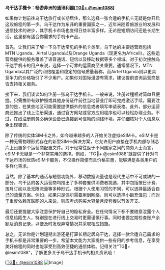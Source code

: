 **乌干达手機卡：畅游非洲的通讯利器[[TG💪+ @esim1088](https://t.me/s/esim1088)]**

如果你计划前往乌干达旅行或长期居住，那么选择一张合适的手机卡无疑是你开启这段旅程的第一步。乌干达作为东非的重要国家之一，近年来随着旅游业的发展和通信技术的进步，其手机卡市场也变得日益丰富多样。无论是短期访问还是长期生活，这里都有适合你需求的手机卡产品。

首先，让我们来了解一下乌干达常见的手机卡类型。乌干达的主要运营商包括MTN Uganda、Airtel Uganda以及Orange Uganda（现更名为Africell）。这些运营商提供的服务覆盖了语音通话、短信以及移动数据等多个领域。对于初次接触乌干达手机卡的用户来说，选择一个可靠的运营商至关重要。通常情况下，MTN Uganda以其广泛的网络覆盖和稳定的信号质量著称，而Airtel Uganda则以更具竞争力的价格吸引了不少用户。如果你对国际漫游有需求，建议提前咨询运营商是否支持相关服务。

接下来，我们谈谈如何注册一张乌干达手机卡。一般来说，注册过程相对简单且便捷。只需携带有效护照或其他身份证件前往当地营业厅即可完成激活手续。需要注意的是，在某些地区可能需要提供额外的信息或者填写申请表格。此外，部分运营商还推出了线上注册渠道，通过官方网站或官方应用程序也可以轻松办理业务。不过，在线注册前务必确保设备已连接到可信赖的网络环境，并仔细核对个人信息以免出现错误。

除了传统的实体SIM卡之外，如今越来越多的人开始关注虚拟eSIM卡。eSIM卡是一种无需物理形式存在的新型SIM卡解决方案，它允许用户直接在手机内部存储芯片上设置多个运营商配置文件。对于经常往返于不同国家之间的商务人士而言，eSIM卡无疑是一个非常实用的选择。例如，“TG💪+ @esim1088”就提供了针对乌干达市场的优质eSIM卡服务，不仅操作简便而且价格实惠，能够满足各类用户的多样化需求。

当然，除了基本的通话与短信功能外，移动数据流量也是现代生活中不可或缺的一部分。乌干达的各大运营商均推出了多种套餐供消费者挑选，其中包括按日计费、按月订阅以及无限流量等多种形式。根据个人使用习惯的不同，可以选择最适合自己的流量方案。例如，如果只是偶尔需要用到网络，则可以选择小额充值包；而对于重度依赖互联网的人来说，则应考虑购买大容量月度套餐以节省开支。

最后还要提醒大家注意保护好自己的隐私安全。在任何情况下都不要随意泄露个人信息给陌生人，特别是在进行线上交易时更需谨慎行事。同时也要定期检查账户余额及消费记录，以便及时发现异常情况并采取相应措施。

总之，无论你是计划短期出游还是打算长期定居乌干达，选择一款合适自己需求的手机卡都是非常重要的一步。希望本文能为大家提供一些有用的参考信息，在享受美好旅程的同时也能享受到高效便捷的通信体验。记得关注“TG💪+ @esim1088”，了解更多关于乌干达手机卡的相关资讯哦！

[[TG💪+ @esim1088](https://t.me/s/esim1088) ![Image](https://i.postimg.cc/4NQfJmqS/Snipaste-2025-05-13-00-14-12.png)]